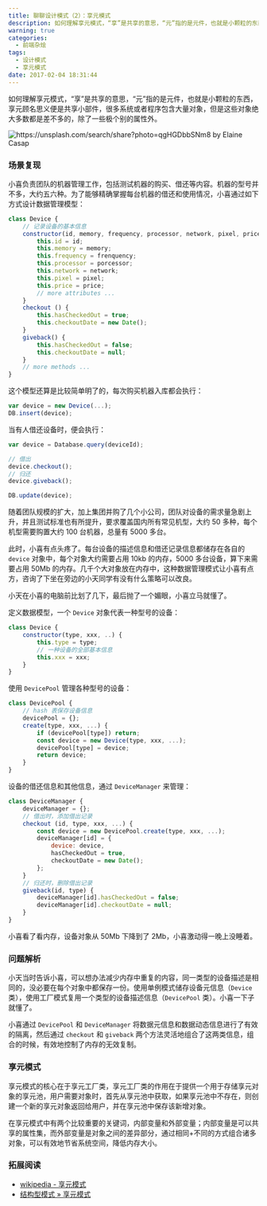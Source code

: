 ```yaml
---
title: 聊聊设计模式（2）：享元模式
description: 如何理解享元模式，“享”是共享的意思，“元”指的是元件，也就是小颗粒的东西，享元顾名思义便是共享小部件，很多系统或者程序包含大量对象，但是这些对象绝大多数都是差不多的，除了一些极个别的属性外。
warning: true
categories:
  - 前端杂烩
tags:
  - 设计模式
  - 享元模式
date: 2017-02-04 18:31:44
---
```


如何理解享元模式，“享”是共享的意思，“元”指的是元件，也就是小颗粒的东西，享元顾名思义便是共享小部件，很多系统或者程序包含大量对象，但是这些对象绝大多数都是差不多的，除了一些极个别的属性外。

![https://unsplash.com/search/share?photo=qgHGDbbSNm8 by Elaine Casap](http://ww1.sinaimg.cn/large/6c0378f8ly1fcemcdy783j20p00dwaeb)

<!--more-->

### 场景复现

小喜负责团队的机器管理工作，包括测试机器的购买、借还等内容。机器的型号并不多，大约五六种。为了能够精确掌握每台机器的借还和使用情况，小喜通过如下方式设计数据管理模型：

```js
class Device {
    // 记录设备的基本信息
    constructor(id, memory, frequency, processor, network, pixel, price, ...) {
        this.id = id;
        this.memory = memory;
        this.frequency = frenquency;
        this.processor = porcessor;
        this.network = network;
        this.pixel = pixel;
        this.price = price;
        // more attributes ...
    }
    checkout () {
        this.hasCheckedOut = true;
        this.checkoutDate = new Date();
    }
    giveback() {
        this.hasCheckedOut = false;
        this.checkoutDate = null;
    }
    // more methods ...
}
```

这个模型还算是比较简单明了的，每次购买机器入库都会执行：

```js
var device = new Device(...);
DB.insert(device);
```

当有人借还设备时，便会执行：

```js
var device = Database.query(deviceId);

// 借出
device.checkout();
// 归还
device.giveback();

DB.update(device);
```

随着团队规模的扩大，加上集团并购了几个小公司，团队对设备的需求量急剧上升，并且测试标准也有所提升，要求覆盖国内所有常见机型，大约 50 多种，每个机型需要购置大约 100 台机器，总量有 5000 多台。

此时，小喜有点头疼了。每台设备的描述信息和借还记录信息都储存在各自的 `device` 对象中，每个对象大约需要占用 10kb 的内存，5000 多台设备，算下来需要占用 50Mb 的内存。几千个大对象放在内存中，这种数据管理模式让小喜有点方，咨询了下坐在旁边的小天同学有没有什么策略可以改良。

小天在小喜的电脑前比划了几下，最后抛了一个媚眼，小喜立马就懂了。

定义数据模型，一个 `Device` 对象代表一种型号的设备：

```js
class Device {
    constructor(type, xxx, ..) {
        this.type = type;
        // 一种设备的全部基本信息
        this.xxx = xxx;
    }
}
```

使用 `DevicePool` 管理各种型号的设备：

```js
class DevicePool {
    // hash 表保存设备信息
    devicePool = {};
    create(type, xxx, ...) {
        if (devicePool[type]) return;
        const device = new Device(type, xxx, ...);
        devicePool[type] = device;
        return device;
    }
}
```

设备的借还信息和其他信息，通过 `DeviceManager` 来管理：

```js
class DeviceManager {
    deviceManager = {};
    // 借出时，添加借出记录
    checkout (id, type, xxx, ...) {
        const device = new DevicePool.create(type, xxx, ...);
        deviceManager[id] = {
            device: device,
            hasCheckedOut = true,
            checkoutDate = new Date();
        };
    }
    // 归还时，删除借出记录
    giveback(id, type) {
        deviceManager[id].hasCheckedOut = false;
        deviceManager[id].checkoutDate = null;
    }
}
```

小喜看了看内存，设备对象从 50Mb 下降到了 2Mb，小喜激动得一晚上没睡着。

### 问题解析

小天当时告诉小喜，可以想办法减少内存中重复的内容，同一类型的设备描述是相同的，没必要在每个对象中都保存一份。使用单例模式储存设备元信息（`Device` 类），使用工厂模式复用一个类型的设备描述信息（`DevicePool` 类）。小喜一下子就懂了。

小喜通过 `DevicePool` 和 `DeviceManager` 将数据元信息和数据动态信息进行了有效的隔离，然后通过 `checkout` 和 `giveback` 两个方法灵活地组合了这两类信息，组合的时候，有效地控制了内存的无效复制。

### 享元模式

享元模式的核心在于享元工厂类，享元工厂类的作用在于提供一个用于存储享元对象的享元池，用户需要对象时，首先从享元池中获取，如果享元池中不存在，则创建一个新的享元对象返回给用户，并在享元池中保存该新增对象。

在享元模式中有两个比较重要的关键词，内部变量和外部变量；内部变量是可以共享的属性集，而外部变量是对象之间的差异部分，通过相同+不同的方式组合诸多对象，可以有效地节省系统空间，降低内存大小。

### 拓展阅读

- [wikipedia - 享元模式](https://zh.wikipedia.org/wiki/%E4%BA%AB%E5%85%83%E6%A8%A1%E5%BC%8F)
- [结构型模式 » 享元模式](http://design-patterns.readthedocs.io/zh_CN/latest/structural_patterns/flyweight.html)
